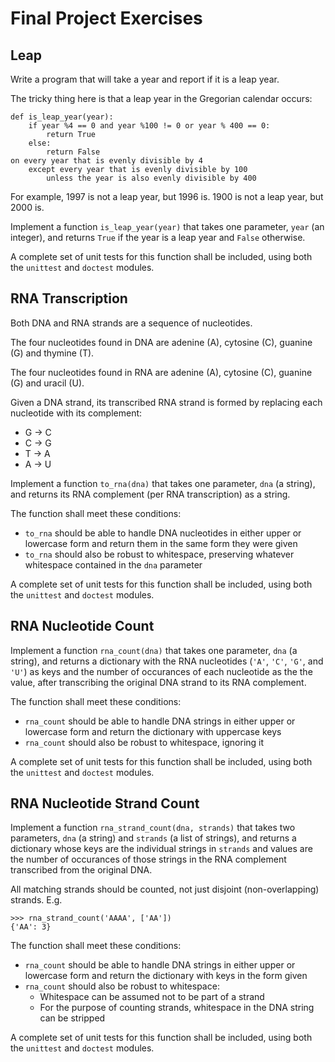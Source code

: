 # Final Project Exercises
## Leap
Write a program that will take a year and report if it is a leap year.

The tricky thing here is that a leap year in the Gregorian calendar occurs:

```
def is_leap_year(year):
    if year %4 == 0 and year %100 != 0 or year % 400 == 0:
        return True
    else:
        return False
on every year that is evenly divisible by 4
    except every year that is evenly divisible by 100
        unless the year is also evenly divisible by 400
```


For example, 1997 is not a leap year, but 1996 is. 1900 is not a leap
year, but 2000 is.

Implement a function `is_leap_year(year)` that takes one parameter,
`year` (an integer), and returns `True` if the year is a leap year and
`False` otherwise.

A complete set of unit tests for this function shall be included,
using both the `unittest` and `doctest` modules.

## RNA Transcription

Both DNA and RNA strands are a sequence of nucleotides.

The four nucleotides found in DNA are adenine (A), cytosine (C),
guanine (G) and thymine (T).

The four nucleotides found in RNA are adenine (A), cytosine (C),
guanine (G) and uracil (U).

Given a DNA strand, its transcribed RNA strand is formed by replacing
each nucleotide with its complement:

- G -> C
- C -> G
- T -> A
- A -> U

Implement a function `to_rna(dna)` that takes one parameter, `dna` (a
string), and returns its RNA complement (per RNA transcription) as a
string.

The function shall meet these conditions:

- `to_rna` should be able to handle DNA nucleotides in either upper or
  lowercase form and return them in the same form they were given
- `to_rna` should also be robust to whitespace, preserving whatever
  whitespace contained in the `dna` parameter

A complete set of unit tests for this function shall be included,
using both the `unittest` and `doctest` modules.

## RNA Nucleotide Count

Implement a function `rna_count(dna)` that takes one parameter, `dna`
(a string), and returns a dictionary with the RNA nucleotides (`'A'`,
`'C'`, `'G'`, and `'U'`) as keys and the number of occurances of each
nucleotide as the the value, after transcribing the original DNA
strand to its RNA complement.

The function shall meet these conditions:

- `rna_count` should be able to handle DNA strings in either upper or
  lowercase form and return the dictionary with uppercase keys
- `rna_count` should also be robust to whitespace, ignoring it

A complete set of unit tests for this function shall be included,
using both the `unittest` and `doctest` modules.

## RNA Nucleotide Strand Count

Implement a function `rna_strand_count(dna, strands)` that takes two
parameters, `dna` (a string) and `strands` (a list of strings), and
returns a dictionary whose keys are the individual strings in
`strands` and values are the number of occurances of those strings in
the RNA complement transcribed from the original DNA.

All matching strands should be counted, not just disjoint
(non-overlapping) strands. E.g.

```
>>> rna_strand_count('AAAA', ['AA'])
{'AA': 3}
```

The function shall meet these conditions:

- `rna_count` should be able to handle DNA strings in either upper or
  lowercase form and return the dictionary with keys in the form given
- `rna_count` should also be robust to whitespace:
  - Whitespace can be assumed not to be part of a strand
  - For the purpose of counting strands, whitespace in the DNA string
    can be stripped

A complete set of unit tests for this function shall be included,
using both the `unittest` and `doctest` modules.

